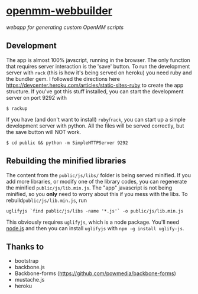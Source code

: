 [openmm-webbuilder](https://openmm.herokuapp.com/)
==================
_webapp for generating custom OpenMM scripts_

## Development
The app is almost 100% javscript, running in the browser. The only function that requires
server interaction is the 'save' button. To run the development server with `rack`
(this is how it's being served on heroku) you need ruby and the bundler gem. I followed the
directions here https://devcenter.heroku.com/articles/static-sites-ruby to create the app structure.
If you've got this stuff installed, you can start the development server on port 9292 with

```
$ rackup
```

If you have (and don't want to install) `ruby`/`rack`, you can start up a simple development server
with python. All the files will be served correctly, but the save button will NOT work.

```
$ cd public && python -m SimpleHTTPServer 9292
```

## Rebuilding the minified libraries
The content from the `public/js/libs/` folder is being served minified. If you add more libraries, or
modify one of the library codes, you can regenerate the minified `public/js/lib.min.js`. The "app" 
javascript is not being minified, so you **only** need to worry about this if you mess with the libs.
To rebuild`public/js/lib.min.js`, run

```
uglifyjs `find public/js/libs -name '*.js'` -o public/js/lib.min.js
```

This obviously requires `uglifyjs`, which is a node package. You'll need [node.js](http://nodejs.org/) and
then you can install `uglifyjs` with `npm -g install uglify-js`.

## Thanks to
- bootstrap
- backbone.js
- Backbone-forms (https://github.com/powmedia/backbone-forms)
- mustache.js
- heroku
